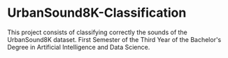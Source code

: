 # UrbanSound8K-Classification
This project consists of classifying correctly the sounds of the UrbanSound8K dataset. First Semester of the Third Year of the Bachelor's Degree in Artificial Intelligence and Data Science.
